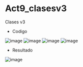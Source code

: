 # Act9_clasesv3
Clases v3
- Codigo

![image](https://github.com/user-attachments/assets/7bf6d368-c9b6-4710-88fe-26c950a234cc)
![image](https://github.com/user-attachments/assets/5e12b747-c5ee-4a91-a90b-680b1e794f6d)
![image](https://github.com/user-attachments/assets/8b2d1d7b-88f7-41de-8ce3-17d0e7c452cb)
![image](https://github.com/user-attachments/assets/76213319-02fa-452b-a422-b181f2340f92)


- Resultado

![image](https://github.com/user-attachments/assets/9dbc4271-e093-4433-a99b-4a9877f76c27)
